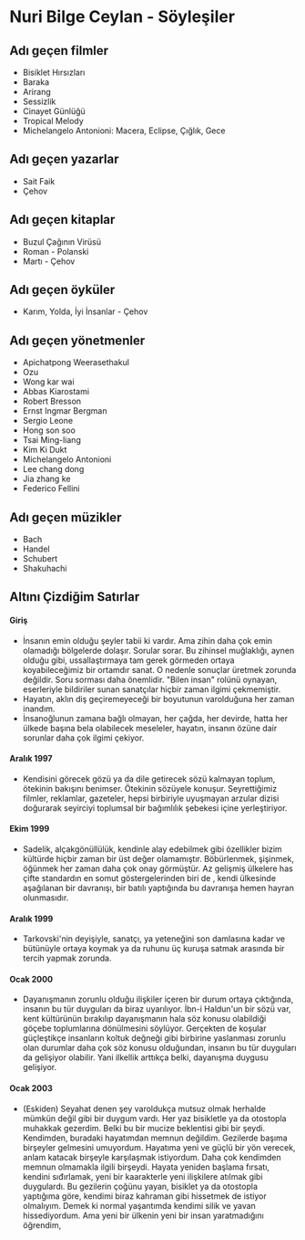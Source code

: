 # Nuri Bilge Ceylan - Söyleşiler

## Adı geçen filmler

* Bisiklet Hırsızları
* Baraka
* Arirang
* Sessizlik
* Cinayet Günlüğü
* Tropical Melody
* Michelangelo Antonioni: Macera, Eclipse, Çığlık, Gece

## Adı geçen yazarlar

* Sait Faik
* Çehov


## Adı geçen kitaplar

* Buzul Çağının Virüsü
* Roman - Polanski
* Martı - Çehov

## Adı geçen öyküler

* Karım, Yolda, İyi İnsanlar - Çehov

## Adı geçen yönetmenler

* Apichatpong Weerasethakul
* Ozu
* Wong kar wai
* Abbas Kiarostami
* Robert Bresson 
* Ernst Ingmar Bergman
* Sergio Leone
* Hong son soo
* Tsai Ming-liang
* Kim Ki Dukt
* Michelangelo Antonioni
* Lee chang dong
* Jia zhang ke
* Federico Fellini


## Adı geçen müzikler

* Bach
* Handel
* Schubert
* Shakuhachi

## Altını Çizdiğim Satırlar

#### Giriş

* İnsanın emin olduğu şeyler tabii ki vardır. Ama zihin daha çok emin olamadığı bölgelerde dolaşır. Sorular sorar. Bu zihinsel muğlaklığı, aynen olduğu gibi, ussallaştırmaya tam gerek görmeden ortaya koyabileceğimiz bir ortamdır sanat. O nedenle sonuçlar üretmek zorunda değildir. Soru sorması daha önemlidir. "Bilen insan" rolünü oynayan, eserleriyle bildiriler sunan sanatçılar hiçbir zaman ilgimi çekmemiştir.
* Hayatın, aklın diş geçiremeyeceği bir boyutunun varolduğuna her zaman inandım.
* İnsanoğlunun zamana bağlı olmayan, her çağda, her devirde, hatta her ülkede başına bela olabilecek meseleler, hayatın, insanın özüne dair sorunlar daha çok ilgimi çekiyor.


#### Aralık 1997

* Kendisini görecek gözü ya da dile getirecek sözü kalmayan toplum, ötekinin bakışını benimser. Ötekinin sözüyele konuşur. Seyrettiğimiz filmler, reklamlar, gazeteler, hepsi birbiriyle uyuşmayan arzular dizisi doğurarak seyirciyi toplumsal bir bağımlılık şebekesi içine yerleştiriyor. 

#### Ekim 1999

* Sadelik, alçakgönüllülük, kendinle alay edebilmek gibi özellikler bizim kültürde hiçbir zaman bir üst değer olamamıştır. Böbürlenmek, şişinmek, öğünmek her zaman daha çok onay görmüştür. Az gelişmiş ülkelere has çifte standardın en somut göstergelerinden biri de , kendi ülkesinde aşağılanan bir davranışı, bir batılı yaptığında bu davranışa hemen hayran olunmasıdır. 

#### Aralık 1999

* Tarkovski'nin deyişiyle, sanatçı, ya yeteneğini son damlasına kadar ve bütünüyle ortaya koymak ya da ruhunu üç kuruşa satmak arasında bir tercih yapmak zorunda.

#### Ocak 2000

* Dayanışmanın zorunlu olduğu ilişkiler içeren bir durum ortaya çıktığında, insanın bu tür duyguları da biraz uyarılıyor. İbn-i Haldun'un bir sözü var, kent kültürünün bırakılıp dayanışmanın hala söz konusu olabildiği göçebe toplumlarına dönülmesini söylüyor. Gerçekten de koşular güçleştikçe insanların koltuk değneği gibi birbirine yaslanması zorunlu olan durumlar daha çok söz konusu olduğundan, insanın bu tür duyguları da gelişiyor olabilir. Yani ilkellik arttıkça belki, dayanışma duygusu gelişiyor.


#### Ocak 2003

* (Eskiden) Seyahat denen şey varoldukça mutsuz olmak herhalde mümkün değil gibi bir duygum vardı. Her yaz bisikletle ya da otostopla muhakkak gezerdim. Belki bu bir mucize beklentisi gibi bir şeydi. Kendimden, buradaki hayatımdan memnun değildim. Gezilerde başıma birşeyler gelmesini umuyordum. Hayatıma yeni ve güçlü bir yön verecek, anlam katacak birşeyle karşılaşmak istiyordum. Daha çok kendimden memnun olmamakla ilgili birşeydi. Hayata yeniden başlama fırsatı, kendini sıđırlamak, yeni bir kaarakterle yeni ilişkilere atılmak gibi duygulardı. Bu gezilerin çoğünu yayan, bisiklet ya da otostopla yaptığıma göre, kendimi biraz  kahraman gibi hissetmek de istiyor olmalıyım. Demek ki normal yaşantımda kendimi silik ve yavan hissediyordum. Ama yeni bir ülkenin yeni bir insan yaratmadığını öğrendim,
